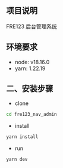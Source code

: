 ## 项目说明

FRE123 后台管理系统

## 环境要求

- node: v18.16.0
- yarn: 1.22.19

## 二、安装步骤

- clone

```sh
cd fre123_nav_admin
```

- install

```sh
yarn install
```

- run

```sh
yarn dev
```